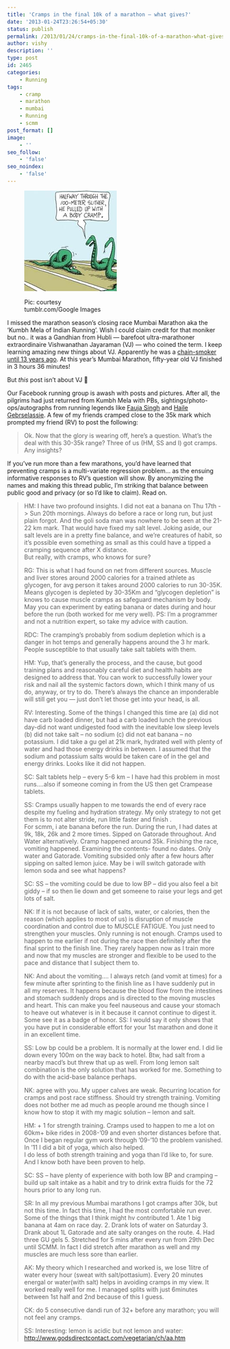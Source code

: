 ```yaml
---
title: 'Cramps in the final 10k of a marathon – what gives?'
date: '2013-01-24T23:26:54+05:30'
status: publish
permalink: /2013/01/24/cramps-in-the-final-10k-of-a-marathon-what-gives
author: vishy
description: ''
type: post
id: 2465
categories: 
    - Running
tags:
    - cramp
    - marathon
    - mumbai
    - Running
    - scmm
post_format: []
image:
    - ''
seo_follow:
    - 'false'
seo_noindex:
    - 'false'
---
```

<figure aria-describedby="caption-attachment-2469" class="wp-caption alignleft" id="attachment_2469" style="width: 216px">

[![Pic: courtesy tumblr.com/Google Images](../../../../uploads/2013/01/slither_cramp.jpeg)](http://www.ulaar.com/2013/01/24/cramps-in-the-final-10k-of-a-marathon-what-gives/slither_cramp/)<figcaption class="wp-caption-text" id="caption-attachment-2469">Pic: courtesy tumblr.com/Google Images</figcaption></figure>

I missed the marathon season’s closing race Mumbai Marathon aka the ‘Kumbh Mela of Indian Running’. Wish I could claim credit for that moniker but no.. it was a Gandhian from Hubli — barefoot ultra-marathoner extraordinaire Vishwanathan Jayaraman (VJ) — who coined the term. I keep learning amazing new things about VJ. Apparently he was a [chain-smoker until 13 years ago](http://articles.timesofindia.indiatimes.com/2013-01-21/mumbai/36462242_1_mumbai-marathon-lalita-babar-full-marathon). At this year’s Mumbai Marathon, fifty-year old VJ finished in 3 hours 36 minutes!

But *this* post isn’t about VJ 🙂

Our Facebook running group is awash with posts and pictures. After all, the pilgrims had just returned from Kumbh Mela with PBs, sightings/photo-ops/autographs from running legends like [Fauja Singh](http://en.wikipedia.org/wiki/Fauja_Singh) and [Haile Gebrselassie](http://en.wikipedia.org/wiki/Haile_Gebreselasie). A few of my friends cramped close to the 35k mark which prompted my friend (RV) to post the following:

> Ok. Now that the glory is wearing off, here’s a question. What’s the deal with this 30-35k range? Three of us (HM, SS and I) got cramps. Any insights?

If you’ve run more than a few marathons, you’d have learned that preventing cramps is a multi-variate regression problem… as the ensuing informative responses to RV’s question will show. By anonymizing the names and making this thread public, I’m striking that balance between public good and privacy (or so I’d like to claim). Read on.

> HM: I have two profound insights. I did not eat a banana on Thu 17th -&gt; Sun 20th mornings. Always do before a race or long run, but just plain forgot. And the goli soda man was nowhere to be seen at the 21-22 km mark. That would have fixed my salt level. Joking aside, our salt levels are in a pretty fine balance, and we’re creatures of habit, so it’s possible even something as small as this could have a tipped a cramping sequence after X distance.  
> But really, with cramps, who knows for sure?
> 
> RG: This is what I had found on net from different sources. Muscle and liver stores around 2000 calories for a trained athlete as glycogen, for avg person it takes around 2000 calories to run 30-35K. Means glycogen is depleted by 30-35Km and “glycogen depletion” is knows to cause muscle cramps as safeguard mechanism by body. May you can experiment by eating banana or dates during and hour before the run (both worked for me very well). PS: I’m a programmer and not a nutrition expert, so take my advice with caution.
> 
> RDC: The cramping’s probably from sodium depletion which is a danger in hot temps and generally happens around the 3 hr mark. People susceptible to that usually take salt tablets with them.
> 
> HM: Yup, that’s generally the process, and the cause, but good training plans and reasonably careful diet and health habits are designed to address that. You can work to successfully lower your risk and nail all the systemic factors down, which I think many of us do, anyway, or try to do. There’s always the chance an imponderable will still get you — just don’t let those get into your head, is all.
> 
> RV: Interesting. Some of the things I changed this time are (a) did not have carb loaded dinner, but had a carb loaded lunch the previous day-did not want undigested food with the inevitable low sleep levels (b) did not take salt – no sodium (c) did not eat banana – no potassium. I did take a gu gel at 21k mark, hydrated well with plenty of water and had those energy drinks in between. I assumed that the sodium and potassium salts would be taken care of in the gel and energy drinks. Looks like it did not happen.
> 
> SC: Salt tablets help – every 5-6 km – I have had this problem in most runs….also if someone coming in from the US then get Crampease tablets.
> 
> SS: Cramps usually happen to me towards the end of every race despite my fueling and hydration strategy. My only strategy to not get them is to not alter stride, run little faster and finish .   
> For scmm, i ate banana before the run. During the run, I had dates at 9k, 18k, 26k and 2 more times. Sipped on Gatorade throughout. And Water alternatively. Cramp happened around 35k. Finishing the race, vomiting happened. Examining the contents- found no dates. Only water and Gatorade. Vomiting subsided only after a few hours after sipping on salted lemon juice. May be i will switch gatorade with lemon soda and see what happens?
> 
> SC: SS – the vomiting could be due to low BP – did you also feel a bit giddy – if so then lie down and get someene to raise your legs and get lots of salt.
> 
> NK: If it is not because of lack of salts, water, or calories, then the reason (which applies to most of us) is disruption of muscle coordination and control due to MUSCLE FATIGUE. You just need to strengthen your muscles. Only running is not enough. Cramps used to happen to me earlier if not during the race then definitely after the final sprint to the finish line. They rarely happen now as I train more and now that my muscles are stronger and flexible to be used to the pace and distance that I subject them to.
> 
> NK: And about the vomiting…. I always retch (and vomit at times) for a few minute after sprinting to the finish line as I have suddenly put in all my reserves. It happens because the blood flow from the intestines and stomach suddenly drops and is directed to the moving muscles and heart. This can make you feel nauseous and cause your stomach to heave out whatever is in it because it cannot continue to digest it.   
> Some see it as a badge of honor. SS: I would say it only shows that you have put in considerable effort for your 1st marathon and done it in an excellent time.
> 
> SS: Low bp could be a problem. It is normally at the lower end. I did lie down every 100m on the way back to hotel. Btw, had salt from a nearby macd’s but threw that up as well. From long lemon salt combination is the only solution that has worked for me. Something to do with the acid-base balance perhaps.
> 
> NK: agree with you. My upper calves are weak. Recurring location for cramps and post race stiffness. Should try strength training. Vomiting does not bother me ad much as people around me though since I know how to stop it with my magic solution – lemon and salt.
> 
> HM: + 1 for strength training. Cramps used to happen to me a lot on 60km+ bike rides in 2008-’09 and even shorter distances before that. Once I began regular gym work through ’09-’10 the problem vanished. In ’11 I did a bit of yoga, which also helped.  
> I do less of both strength training and yoga than I’d like to, for sure. And I know both have been proven to help.
> 
> SC: SS – have plenty of experience with both low BP and cramping – build up salt intake as a habit and try to drink extra fluids for the 72 hours prior to any long run.
> 
> SR: In all my previous Mumbai marathons I got cramps after 30k, but not this time. In fact this time, I had the most comfortable run ever. Some of the things that I think might hv contributed 1. Ate 1 big banana at 4am on race day. 2. Drank lots of water on Saturday 3. Drank about 1L Gatorade and ate salty oranges on the route. 4. Had three GU gels 5. Stretched for 5 mins after every run from 29th Dec until SCMM. In fact I did stretch after marathon as well and my muscles are much less sore than earlier.
> 
> AK: My theory which I researched and worked is, we lose 1litre of water every hour (sweat with salt/pottasium). Every 20 minutes energal or water(with salt) helps in avoiding cramps in my view. It worked really well for me. I managed splits with just 6minutes between 1st half and 2nd because of this I guess.
> 
> CK: do 5 consecutive dandi run of 32+ before any marathon; you will not feel any cramps.
> 
> SS: Interesting: lemon is acidic but not lemon and water: <http://www.godsdirectcontact.com/vegetarian/ch/aa.htm>
